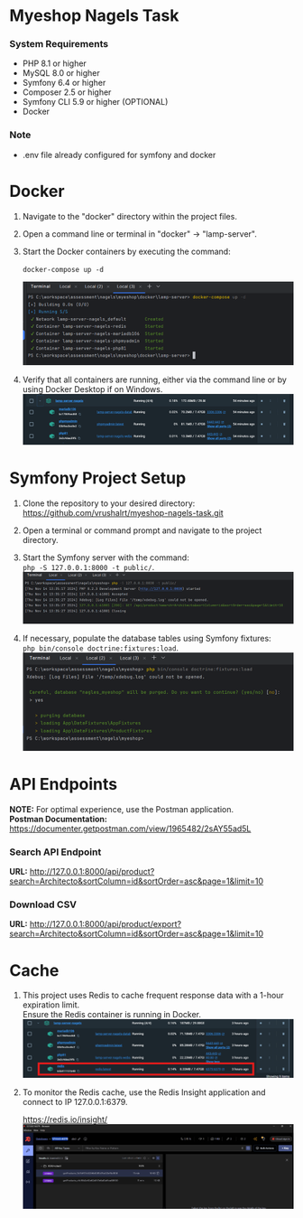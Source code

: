 # Myeshop Nagels Task
### System Requirements

- PHP 8.1 or higher
- MySQL 8.0 or higher
- Symfony 6.4 or higher
- Composer 2.5 or higher
- Symfony CLI 5.9 or higher (OPTIONAL)
- Docker

###   Note
- .env file already configured for symfony and docker

# Docker

1. Navigate to the "docker" directory within the project files.

2. Open a command line or terminal in "docker" -> "lamp-server".

3. Start the Docker containers by executing the command:

   `docker-compose up -d`

   ![img_1.png](img_1.png)

4. Verify that all containers are running, either via the command line or by using Docker Desktop if on Windows.
   ![img_2.png](img_2.png)

# Symfony Project Setup

1. Clone the repository to your desired directory:\
   <https://github.com/vrushalrt/myeshop-nagels-task.git>

2. Open a terminal or command prompt and navigate to the project directory.

3. Start the Symfony server with the command:\
   `php -S 127.0.0.1:8000 -t public/`.
   ![img_3.png](img_3.png)

4. If necessary, populate the database tables using Symfony fixtures:\
   `php bin/console doctrine:fixtures:load`.
   ![img_4.png](img_4.png)

# API Endpoints

**NOTE:** For optimal experience, use the Postman application.\
**Postman Documentation:**
<https://documenter.getpostman.com/view/1965482/2sAY55ad5L>

### Search API Endpoint

**URL:**
<http://127.0.0.1:8000/api/product?search=Architecto&sortColumn=id&sortOrder=asc&page=1&limit=10>

### Download CSV

**URL:**
<http://127.0.0.1:8000/api/product/export?search=Architecto&sortColumn=id&sortOrder=asc&page=1&limit=10>

# Cache

1. This project uses Redis to cache frequent response data with a 1-hour expiration limit.\
   Ensure the Redis container is running in Docker.
   ![img_5.png](img_5.png)

2. To monitor the Redis cache, use the Redis Insight application and connect to IP 127.0.0.1:6379.

   <https://redis.io/insight/>
   ![img_6.png](img_6.png)
